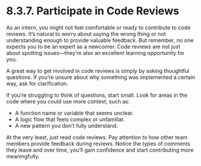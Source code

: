 # 8.3.7. Participate in Code Reviews

As an intern, you might not feel comfortable or ready to contribute to code reviews. It’s natural to worry about saying the wrong thing or not understanding enough to provide valuable feedback. But remember, no one expects you to be an expert as a newcomer. Code reviews are not just about spotting issues—they’re also an excellent learning opportunity for you.

A great way to get involved in code reviews is simply by asking thoughtful questions. If you’re unsure about why something was implemented a certain way, ask for clarification.

If you’re struggling to think of questions, start small. Look for areas in the code where you could use more context, such as:

- A function name or variable that seems unclear.
- A logic flow that feels complex or unfamiliar.
- A new pattern you don’t fully understand.

At the very least, just read code reviews. Pay attention to how other team members provide feedback during reviews. Notice the types of comments they leave and over time, you’ll gain confidence and start contributing more meaningfully.
